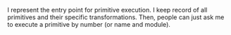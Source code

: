 I represent the entry point for primitive execution. I keep record of all primitives and their specific transformations. Then, people can just ask me to execute a primitive by number (or name and module).
